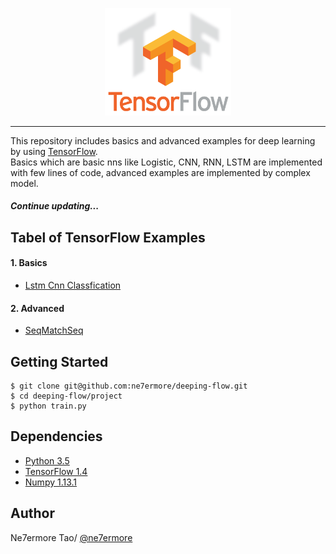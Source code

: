 <p align="center"><img width="40%" src="logo.png" /></p>

--------------------------------------------------------------------------------

This repository includes basics and advanced examples for deep learning by using [TensorFlow](https://www.tensorflow.org/).
<br/>
Basics which are basic nns like Logistic, CNN, RNN, LSTM are implemented with few lines of code, advanced examples are implemented by complex model.
<br/>

##### Continue updating...

## Tabel of TensorFlow Examples

#### 1. Basics
* [Lstm Cnn Classfication](https://github.com/ne7ermore/deeping-flow/tree/master/lstm-cnn-classfication)

#### 2. Advanced
* [SeqMatchSeq](https://github.com/ne7ermore/deeping-flow/tree/master/SeqMatchSeq)


## Getting Started
```
$ git clone git@github.com:ne7ermore/deeping-flow.git
$ cd deeping-flow/project
$ python train.py
```

## Dependencies
* [Python 3.5](https://www.python.org)
* [TensorFlow 1.4](http://pytorch.org/)
* [Numpy 1.13.1](http://www.numpy.org/)

## Author
Ne7ermore Tao/ [@ne7ermore](https://github.com/ne7ermore)
